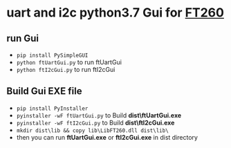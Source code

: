 # uart and i2c python3.7 Gui for [FT260](https://www.ftdichip.com/Products/ICs/FT260.html)

## run Gui

* `pip install PySimpleGUI`
* `python ftUartGui.py` to run ftUartGui
* `python ftI2cGui.py` to run ftI2cGui

## Build Gui EXE file

* `pip install PyInstaller`
* `pyinstaller -wF ftUartGui.py` to Build **dist\ftUartGui.exe**
* `pyinstaller -wF ftI2cGui.py` to Build **dist\ftI2cGui.exe**
* `mkdir dist\lib && copy lib\LibFT260.dll dist\lib\`
* then you can run **ftUartGui.exe** or **ftI2cGui.exe** in dist directory
